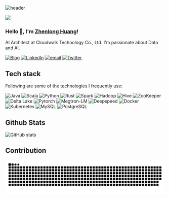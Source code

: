 ![header](https://user-images.githubusercontent.com/59918011/188706237-350b85a4-f2b8-43e1-9ef1-a853a41cc3d9.png)

![](https://komarev.com/ghpvc/?username=zhenlohuang&color=brightgreen)

### Hello 👋, I'm [Zhenlong Huang](https://www.linkedin.com/in/zhenlohuang/)!

AI Architect at Cloudwalk Technology Co., Ltd. I'm passionate about Data and AI.

[![Blog](https://img.shields.io/badge/Blog-777BB3?logo=hexo&logoColor=white&style=for-the-badge)](http://yidoo.xyz/)
[![LinkedIn](https://img.shields.io/badge/LinkedIn-0077C5?logo=linkedin&logoColor=white&style=for-the-badge)](https://www.linkedin.com/in/zhenlohuang/)
[![email](https://img.shields.io/badge/Email-ED4127?style=for-the-badge&logo=gmail&logoColor=white)](mailto:zhenlohuang@gmail.com)
[![Twitter](https://img.shields.io/badge/Twitter-0077C5?style=for-the-badge&logo=twitter&logoColor=white)](https://twitter.com/zhenlohuang)

## Tech stack

Following are some of the technologies I frequently use:

<div>
  <img
    alt="Java"
    src="https://img.shields.io/badge/-Java-ED4127?style=flat-square&logo=CoffeeScript&logoColor=white"
  />
  <img
    alt="Scala"
    src="https://img.shields.io/badge/-Scala-f0db4f?style=flat-square&logo=scala&logoColor=black"
  />
  <img
    alt="Python"
    src="https://img.shields.io/badge/-Python-306998?style=flat-square&logo=python&logoColor=white"
  />
  <img
    alt="Rust"
    src="https://img.shields.io/badge/-Rust-777BB3?style=flat-square&logo=rust&logoColor=white"
  />
  <img
    alt="Spark"
    src="https://img.shields.io/badge/-Spark-3BB8AA?style=flat-square&logo=spark&logoColor=white"
  />
   <img
    alt="Hadoop"
    src="https://img.shields.io/badge/-Hadoop-42b883?style=flat-square&logo=hadoop&logoColor=white"
  />
  <img
    alt="Hive"
    src="https://img.shields.io/badge/-Hive-CC6699?style=flat-square&logo=hive&logoColor=white"
  />
  <img
    alt="ZooKeeper"
    src="https://img.shields.io/badge/-ZooKeeper-dd1b16?style=flat-square&logo=zookeeper&logoColor=white"
  />
  <img
    alt="Delta Lake"
    src="https://img.shields.io/badge/-Delta_Lake-45b8d8?style=flat-square&logo=delta&logoColor=white"
  />
  <img
    alt="Pytorch"
    src="https://img.shields.io/badge/-Pytorch-00007C?style=flat-square&logo=pytorch&logoColor=white"
  />
  <img
    alt="Megtron-LM"
    src="https://img.shields.io/badge/-Megtron_LM-fb503b?style=flat-square&logo=megtron&logoColor=white"
  />
  <img
    alt="Deepspeed"
    src="https://img.shields.io/badge/-Deepspeed-e0234e?style=flat-square&logo=deepspeed&logoColor=white"
  />
  <img
    alt="Docker"
    src="https://img.shields.io/badge/-Docker-E34F26?style=flat-square&logo=docker&logoColor=white"
  />
  <img
    alt="Kubernetes"
    src="https://img.shields.io/badge/-Kubernetes-E34F26?style=flat-square&logo=kubernetes&logoColor=white"
  />
  <img
    alt="MySQL"
    src="https://img.shields.io/badge/-MySQL-00718B?style=flat-square&logo=mysql&logoColor=white"
  />
  <img
    alt="PostgreSQL"
    src="https://img.shields.io/badge/-PostgreSQL-0064a5?style=flat-square&logo=postgresql&logoColor=white"
  />
</div>

## Github Stats
![GitHub stats](https://github-readme-stats.vercel.app/api?username=zhenlohuang&count_private=true&show_icons=true&theme=transparent)

## Contribution
<picture>
  <source media="(prefers-color-scheme: dark)" srcset="./assets/contribution-snake-dark.svg" />
  <source media="(prefers-color-scheme: light)" srcset="./assets/contribution-snake.svg" />
  <img alt="github-snake" src="./assets/contribution-snake.svg" />
</picture>
